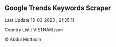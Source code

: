 

## Google Trends Keywords Scraper 
 
Last Update 15-03-2023 , 21:35:11

Country List :
VIETNAM.json



© Abdul Muttaqin 
